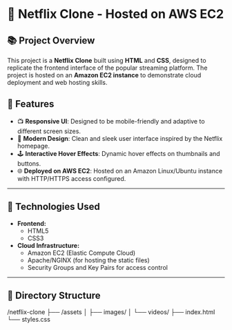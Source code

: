 # 🎥 Netflix Clone - Hosted on AWS EC2

## 📚 Project Overview
This project is a **Netflix Clone** built using **HTML** and **CSS**, designed to replicate the frontend interface of the popular streaming platform. The project is hosted on an **Amazon EC2 instance** to demonstrate cloud deployment and web hosting skills.

## 🚀 Features
- 📺 **Responsive UI**: Designed to be mobile-friendly and adaptive to different screen sizes.
- 🎨 **Modern Design**: Clean and sleek user interface inspired by the Netflix homepage.
- 🕹️ **Interactive Hover Effects**: Dynamic hover effects on thumbnails and buttons.
- 🌐 **Deployed on AWS EC2**: Hosted on an Amazon Linux/Ubuntu instance with HTTP/HTTPS access configured.

---

## 🧰 Technologies Used
- **Frontend:**
  - HTML5
  - CSS3
- **Cloud Infrastructure:**
  - Amazon EC2 (Elastic Compute Cloud)
  - Apache/NGINX (for hosting the static files)
  - Security Groups and Key Pairs for access control

---

## 📂 Directory Structure
/netflix-clone
├── /assets
│   ├── images/
│   └── videos/
├── index.html
└── styles.css
